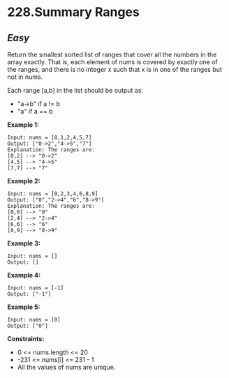 228.Summary Ranges
==========

*Easy*
----------

Return the smallest sorted list of ranges that cover all the numbers in the array exactly. That is, each element of nums is covered by exactly one of the ranges, and there is no integer x such that x is in one of the ranges but not in nums.

Each range [a,b] in the list should be output as:

* "a->b" if a != b
* "a" if a == b

**Example 1:**

    Input: nums = [0,1,2,4,5,7]
    Output: ["0->2","4->5","7"]
    Explanation: The ranges are:
    [0,2] --> "0->2"
    [4,5] --> "4->5"
    [7,7] --> "7"

**Example 2:**

    Input: nums = [0,2,3,4,6,8,9]
    Output: ["0","2->4","6","8->9"]
    Explanation: The ranges are:
    [0,0] --> "0"
    [2,4] --> "2->4"
    [6,6] --> "6"
    [8,9] --> "8->9"

**Example 3:**

    Input: nums = []
    Output: []

**Example 4:**

    Input: nums = [-1]
    Output: ["-1"]

**Example 5:**

    Input: nums = [0]
    Output: ["0"]

**Constraints:**

* 0 <= nums.length <= 20
* -231 <= nums[i] <= 231 - 1
* All the values of nums are unique.
